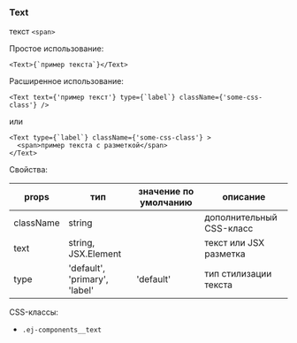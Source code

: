 ### Text ###
текст `<span>`

Простое использование:
```
<Text>{`пример текста`}</Text>
```    
Расширенное использование:
```
<Text text={'пример текст'} type={`label`} className={'some-css-class'} />
```
или
```
<Text type={`label`} className={'some-css-class'} >
  <span>пример текстa с разметкой</span>
</Text>
```
Свойства:

| props     | тип                             | значение по умолчанию | описание                 |
|-----------|---------------------------------|-----------------------|--------------------------|
| className | string                          |                       | дополнительный CSS-класс |
| text      | string, JSX.Element             |                       | текст или JSX разметка   |
| type      | 'default', 'primary', 'label'   | 'default'             | тип стилизации текста    |

CSS-классы:

* `.ej-components__text`
